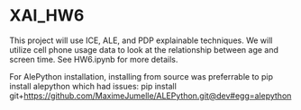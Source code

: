 # XAI_HW6

This project will use ICE, ALE, and PDP explainable techniques. We will utilize cell phone usage data to look at the relationship between age and screen time. See HW6.ipynb for more details.

For AlePython installation, installing from source was preferrable to pip install alepython which had issues:
pip install git+https://github.com/MaximeJumelle/ALEPython.git@dev#egg=alepython